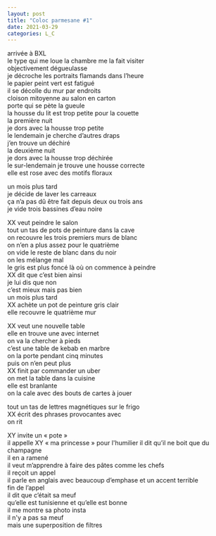 ```yaml
---
layout: post
title: "Coloc parmesane #1"
date: 2021-03-29
categories: L_C
---
```


arrivée à BXL  
le type qui me loue la chambre me la fait visiter  
objectivement dégueulasse  
je décroche les portraits flamands dans l’heure  
le papier peint vert est fatigué  
il se décolle du mur par endroits  
cloison mitoyenne au salon en carton  
porte qui se pète la gueule  
la housse du lit est trop petite pour la couette  
la première nuit  
je dors avec la housse trop petite  
le lendemain je cherche d’autres draps  
j’en trouve un déchiré  
la deuxième nuit  
je dors avec la housse trop déchirée  
le sur-lendemain je trouve une housse correcte  
elle est rose avec des motifs floraux

un mois plus tard  
je décide de laver les carreaux  
ça n’a pas dû être fait depuis deux ou trois ans  
je vide trois bassines d’eau noire

XX veut peindre le salon  
tout un tas de pots de peinture dans la cave  
on recouvre les trois premiers murs de blanc  
on n’en a plus assez pour le quatrième  
on vide le reste de blanc dans du noir  
on les mélange mal  
le gris est plus foncé là où on commence à peindre  
XX dit que c’est bien ainsi  
je lui dis que non  
c’est mieux mais pas bien  
un mois plus tard  
XX achète un pot de peinture gris clair  
elle recouvre le quatrième mur

XX veut une nouvelle table  
elle en trouve une avec internet  
on va la chercher à pieds  
c’est une table de kebab en marbre  
on la porte pendant cinq minutes  
puis on n’en peut plus  
XX finit par commander un uber  
on met la table dans la cuisine  
elle est branlante  
on la cale avec des bouts de cartes à jouer

tout un tas de lettres magnétiques sur le frigo  
XX écrit des phrases provocantes avec  
on rit

XY invite un « pote »  
il appelle XY « ma princesse » pour l'humilier
il dit qu’il ne boit que du champagne  
il en a ramené  
il veut m’apprendre à faire des pâtes comme les chefs  
il reçoit un appel  
il parle en anglais avec beaucoup d’emphase et un accent terrible  
fin de l’appel  
il dit que c’était sa meuf  
qu’elle est tunisienne et qu’elle est bonne  
il me montre sa photo insta  
il n'y a pas sa meuf  
mais une superposition de filtres  
